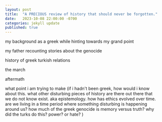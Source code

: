 ```yaml
---
layout: post
title:  "A PRECIOUS review of history that should never be forgotten."
date:   2023-10-08 22:00:00 -0700
categories: jekyll update
published: true
---
```


my background as a greek while hinting towards my grand point

my father recounting stories about the genocide

history of greek turkish relations

the march

aftermath

what point i am trying to make (if i hadn't been greek, how would i know about this. what other disturbing pieces of history are there out there that we do not know exist. aka epistemology. how has ethics evolved over time. are we living in a time period where something disturbing is happening around us? how much of the greek genocide is memory versus truth? why did the turks do this? power? or hate? )
